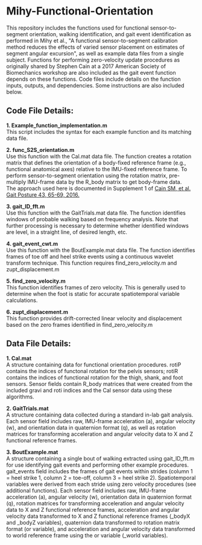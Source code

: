# Mihy-Functional-Orientation

This repository includes the functions used for functional sensor-to-segment orientation, walking identification, and gait event identification as performed in Mihy et al., "A functional sensor-to-segment calibration method reduces the effects of varied sensor placement on estimates of segment angular excursion", as well as example data files from a single subject. Functions for performing zero-velocity update procedures as originally shared by Stephen Cain at a 2017 American Society of Biomechanics workshop are also included as the gait event function depends on these functions. Code files include details on the function inputs, outputs, and dependencies. Some instructions are also included below.

## Code File Details:

**1. Example_function_implementation.m**  
   This script includes the syntax for each example function and its matching data file.

**2. func_S2S_orientation.m**  
   Use this function with the Cal.mat data file. The function creates a rotation matrix that defines the orientation of a body-fixed reference frame (e.g., functional anatomical axes) relative to the IMU-fixed reference frame. To perform sensor-to-segment orientation using the rotation matrix, pre-multiply IMU-frame data by the R_body matrix to get body-frame data.  
    The approach used here is documented in Supplement 1 of <ins>Cain SM, et al. Gait Posture 43, 65-69, 2016.</ins>

**3. gait_ID_fft.m**  
Use this function with the GaitTrials.mat data file. The function identifies windows of probable walking based on frequency analysis. Note that further processing is necessary to determine whether identified windows are level, in a straight line, of desired length, etc.

**4. gait_event_cwt.m**  
Use this function with the BoutExample.mat data file. The function identifies frames of toe off and heel strike events using a continuous wavelet transform technique. This function requires find_zero_velocity.m and zupt_displacement.m

**5. find_zero_velocity.m**  
This function identifies frames of zero velocity. This is generally used to determine when the foot is static for accurate spatiotemporal variable calculations.

**6. zupt_displacement.m**  
This function provides drift-corrected linear velocity and displacement based on the zero frames identified in find_zero_velocity.m

## Data File Details:

**1. Cal.mat**  
A structure containing data for functional orientation procedures. rotiP contains the indices of functonal rotation for the pelvis sensors; rotiR contains the indices of functional rotation for the thigh, shank, and foot sensors. Sensor fields contain R_body matrices that were created from the included gravi and roti indices and the Cal sensor data using these algorithms.

**2. GaitTrials.mat**  
A structure containing data collected during a standard in-lab gait analysis. Each sensor field includes raw, IMU-frame acceleration (a), angular velocity (w), and orientation data in quaternion format (q), as well as rotation matrices for transforming acceleration and angular velocity data to X and Z functional reference frames.

**3. BoutExample.mat**  
A structure containing a single bout of walking extracted using gait_ID_fft.m for use identifying gait events and performing other example procedures. gait_events field includes the frames of gait events within strides (column 1 = heel strike 1, column 2 = toe-off, column 3 = heel strike 2). Spatiotemporal variables were derived from each stride using zero velocity procedures (see additional functions). Each sensor field includes raw, IMU-frame acceleration (a), angular velocity (w), orientation data in quaternion format (q), rotation matrices for transforming acceleration and angular velocity data to X and Z functional reference frames, acceleration and angular velocity data transformed to X and Z functional reference frames (_bodyX and _bodyZ variables), quaternion data transformed to rotation matrix format (or variable), and acceleration and angular velocity data transformed to world reference frame using the or variable (_world variables). 

